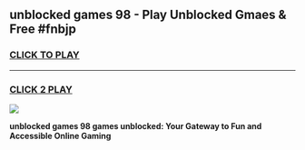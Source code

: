 
## unblocked games 98 - Play Unblocked Gmaes & Free #fnbjp
<h3>
<a href="https://news.freeplayer.one?title=unblocked_games_98&ref=26F">CLICK TO PLAY</a></h3>
<hr>

<h3>
<a href="https://news.freeplayer.one?title=unblocked_games_98&ref=26F">CLICK 2 PLAY</a>
  
</h3>

<a href="https://news.freeplayer.one?title=unblocked_games_98&ref=26F/"><img src="https://clearcache.store/games.png"></a>


**unblocked games 98 games unblocked: Your Gateway to Fun and Accessible Online Gaming**
